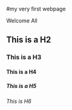 #my very first webpage

Welcome All

## This is a H2


### This is a H3


#### This is a H4


##### This is a H5

###### This is H6
